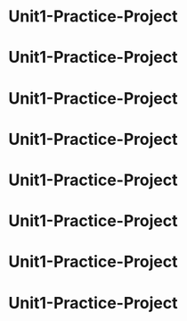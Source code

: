 # Unit1-Practice-Project
# Unit1-Practice-Project
# Unit1-Practice-Project
# Unit1-Practice-Project
# Unit1-Practice-Project
# Unit1-Practice-Project
# Unit1-Practice-Project
# Unit1-Practice-Project
